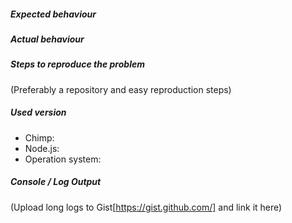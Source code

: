 #####  Expected behaviour



#####  Actual behaviour



##### Steps to reproduce the problem

(Preferably a repository and easy reproduction steps)

#####  Used version

* Chimp: 
* Node.js:
* Operation system: 

#####  Console / Log Output

(Upload long logs to Gist[https://gist.github.com/] and link it here)
